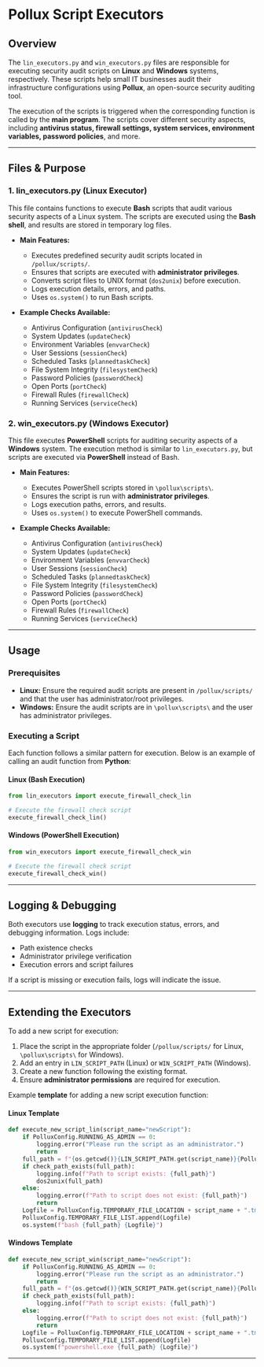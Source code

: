 # Pollux Script Executors

## Overview

The `lin_executors.py` and `win_executors.py` files are responsible for executing security audit scripts on **Linux** and **Windows** systems, respectively. These scripts help small IT businesses audit their infrastructure configurations using **Pollux**, an open-source security auditing tool.

The execution of the scripts is triggered when the corresponding function is called by the **main program**. The scripts cover different security aspects, including **antivirus status, firewall settings, system services, environment variables, password policies**, and more.

---

## Files & Purpose

### 1. lin_executors.py (Linux Executor)

This file contains functions to execute **Bash** scripts that audit various security aspects of a Linux system. The scripts are executed using the **Bash shell**, and results are stored in temporary log files.

- **Main Features:**

  - Executes predefined security audit scripts located in `/pollux/scripts/`.
  - Ensures that scripts are executed with **administrator privileges**.
  - Converts script files to UNIX format (`dos2unix`) before execution.
  - Logs execution details, errors, and paths.
  - Uses `os.system()` to run Bash scripts.

- **Example Checks Available:**
  - Antivirus Configuration (`antivirusCheck`)
  - System Updates (`updateCheck`)
  - Environment Variables (`envvarCheck`)
  - User Sessions (`sessionCheck`)
  - Scheduled Tasks (`plannedtaskCheck`)
  - File System Integrity (`filesystemCheck`)
  - Password Policies (`passwordCheck`)
  - Open Ports (`portCheck`)
  - Firewall Rules (`firewallCheck`)
  - Running Services (`serviceCheck`)

### 2. win_executors.py (Windows Executor)

This file executes **PowerShell** scripts for auditing security aspects of a **Windows** system. The execution method is similar to `lin_executors.py`, but scripts are executed via **PowerShell** instead of Bash.

- **Main Features:**

  - Executes PowerShell scripts stored in `\pollux\scripts\`.
  - Ensures the script is run with **administrator privileges**.
  - Logs execution paths, errors, and results.
  - Uses `os.system()` to execute PowerShell commands.

- **Example Checks Available:**
  - Antivirus Configuration (`antivirusCheck`)
  - System Updates (`updateCheck`)
  - Environment Variables (`envvarCheck`)
  - User Sessions (`sessionCheck`)
  - Scheduled Tasks (`plannedtaskCheck`)
  - File System Integrity (`filesystemCheck`)
  - Password Policies (`passwordCheck`)
  - Open Ports (`portCheck`)
  - Firewall Rules (`firewallCheck`)
  - Running Services (`serviceCheck`)

---

## Usage

### Prerequisites

- **Linux:** Ensure the required audit scripts are present in `/pollux/scripts/` and that the user has administrator/root privileges.
- **Windows:** Ensure the audit scripts are in `\pollux\scripts\` and the user has administrator privileges.

### Executing a Script

Each function follows a similar pattern for execution. Below is an example of calling an audit function from **Python**:

#### Linux (Bash Execution)

```python
from lin_executors import execute_firewall_check_lin

# Execute the firewall check script
execute_firewall_check_lin()
```

#### Windows (PowerShell Execution)

```python
from win_executors import execute_firewall_check_win

# Execute the firewall check script
execute_firewall_check_win()
```

---

## Logging & Debugging

Both executors use **logging** to track execution status, errors, and debugging information. Logs include:

- Path existence checks
- Administrator privilege verification
- Execution errors and script failures

If a script is missing or execution fails, logs will indicate the issue.

---

## Extending the Executors

To add a new script for execution:

1. Place the script in the appropriate folder (`/pollux/scripts/` for Linux, `\pollux\scripts\` for Windows).
2. Add an entry in `LIN_SCRIPT_PATH` (Linux) or `WIN_SCRIPT_PATH` (Windows).
3. Create a new function following the existing format.
4. Ensure **administrator permissions** are required for execution.

Example **template** for adding a new script execution function:

#### Linux Template

```python
def execute_new_script_lin(script_name="newScript"):
    if PolluxConfig.RUNNING_AS_ADMIN == 0:
        logging.error("Please run the script as an administrator.")
        return
    full_path = f"{os.getcwd()}{LIN_SCRIPT_PATH.get(script_name)}{PolluxConfig.SCRIPT_EXTENSION}"
    if check_path_exists(full_path):
        logging.info(f"Path to script exists: {full_path}")
        dos2unix(full_path)
    else:
        logging.error(f"Path to script does not exist: {full_path}")
        return
    Logfile = PolluxConfig.TEMPORARY_FILE_LOCATION + script_name + ".tmp"
    PolluxConfig.TEMPORARY_FILE_LIST.append(Logfile)
    os.system(f"bash {full_path} {Logfile}")
```

#### Windows Template

```python
def execute_new_script_win(script_name="newScript"):
    if PolluxConfig.RUNNING_AS_ADMIN == 0:
        logging.error("Please run the script as an administrator.")
        return
    full_path = f"{os.getcwd()}{WIN_SCRIPT_PATH.get(script_name)}{PolluxConfig.SCRIPT_EXTENSION}"
    if check_path_exists(full_path):
        logging.info(f"Path to script exists: {full_path}")
    else:
        logging.error(f"Path to script does not exist: {full_path}")
        return
    Logfile = PolluxConfig.TEMPORARY_FILE_LOCATION + script_name + ".tmp"
    PolluxConfig.TEMPORARY_FILE_LIST.append(Logfile)
    os.system(f"powershell.exe {full_path} {Logfile}")
```

---
